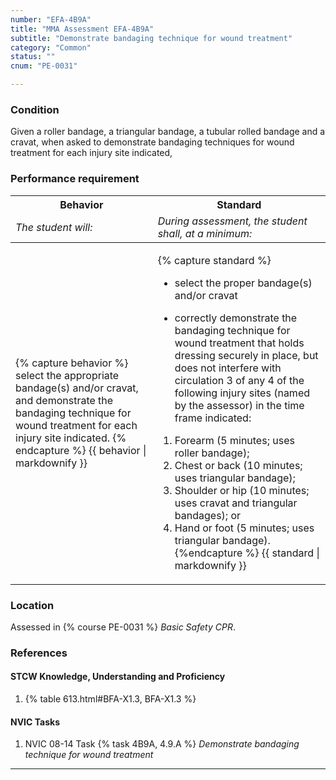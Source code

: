 ```yaml
---
number: "EFA-4B9A"
title: "MMA Assessment EFA-4B9A"
subtitle: "Demonstrate bandaging technique for wound treatment"
category: "Common"
status: ""
cnum: "PE-0031"

---
```

### Condition

Given a roller bandage, a triangular bandage, a tubular rolled bandage and a cravat, when asked to demonstrate bandaging techniques for wound treatment for each injury site indicated,

### Performance requirement 

<table width='100%' class='Guidelines'>
 <thead>
 <tr>
     <th class='thirty'>Behavior</th>
     <th class='seventy'>Standard</th>
 </tr>
 <tr>
     <td><em>The student will:</em></td>
     <td><em>During assessment, the student shall, at a minimum:</em></td>
 </tr>
 </thead>
 <tbody>
 

<tr><td>

{% capture behavior %}
select the appropriate bandage(s) and/or cravat, and demonstrate the bandaging technique for wound treatment for each injury site indicated.
{% endcapture %}
{{ behavior | markdownify }}

</td><td>

{% capture standard %}
* select the proper bandage(s) and/or cravat

* correctly demonstrate the bandaging technique for wound treatment that holds dressing securely in place, but does not interfere with circulation  3 of any 4 of the following injury sites (named by the assessor) in the time frame indicated:
 
1.  Forearm (5 minutes; uses roller bandage); 
2.  Chest or back (10 minutes; uses triangular bandage); 
3.  Shoulder or hip (10 minutes; uses cravat and triangular bandages); or 
4.  Hand or foot (5 minutes; uses triangular bandage).
{%endcapture %}
{{ standard | markdownify }}

</td></tr>



 </tbody>
 </table>

### Location

Assessed in  {% course  PE-0031 %}  *Basic Safety CPR*.

### References

#### STCW Knowledge, Understanding and Proficiency

1. {% table 613.html#BFA-X1.3, BFA-X1.3 %}


#### NVIC Tasks

1. NVIC 08-14 Task {% task 4B9A, 4.9.A %} *Demonstrate bandaging technique for wound treatment*



***

